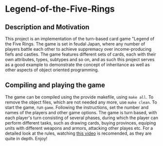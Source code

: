 # Legend-of-the-Five-Rings

## Description and Motivation
This project is an implementation of the turn-based card game "Legend of the Five Rings. The game is set in feudal Japan, where any number of players battle each other to achieve suppremacy over income-producing fiefs and castles. The game features different sets of cards, each with their own attributes, types, subtypes and so on, and as such this project serves as a good example to demonstrate the concept of inheritance as well as other aspects of object oriented programming.

## Compiling and playing the game
The game can be compiled using the provide makefile, using `make all`. To remove the object files, which are not needed any more, use `make clean`. To start the game, run `game`. Following the instructions, set the number and names of the players and other game options. The game is turn based, with each player's turn consisting of several phases, during which the player can perform different tasks, such as drawing cards, buying provinces, equiping units with different weapons and armors, attacking other playes etc. For a detailed look at the rules, watching [this video](https://www.youtube.com/watch?v=i9Mpjaobv4o&ab_channel=Geek%26Sundry) is recomended, as they are quite in depth. Enjoy!
